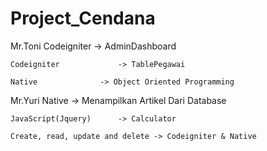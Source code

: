 # Project_Cendana

Mr.Toni 
	Codeigniter 			-> AdminDashboard

	Codeigniter 			-> TablePegawai

	Native	 			-> Object Oriented Programming
Mr.Yuri
	Native	 			-> Menampilkan Artikel Dari Database

	JavaScript(Jquery)		-> Calculator

	Create, read, update and delete	-> Codeigniter & Native


